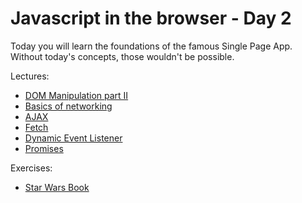 # Javascript in the browser - Day 2

Today you will learn the foundations of the famous Single Page App. Without today's concepts, those wouldn't be possible.

Lectures:
- [DOM Manipulation part II](dom.md)
- [Basics of networking](basics_networking.md)
- [AJAX](ajax.md)
- [Fetch](fetch.md)
- [Dynamic Event Listener](dynamic_listener.md)
- [Promises](promise.md)

Exercises:
- [Star Wars Book](star_wars.md)
